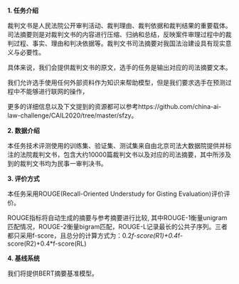 
**1. 任务介绍**

裁判文书是人民法院公开审判活动、裁判理由、裁判依据和裁判结果的重要载体。司法摘要则是对裁判文书的内容进行压缩、归纳和总结，反映案件审理过程中的裁判过程、事实、理由和判决依据等。裁判文书司法摘要对我国法治建设具有现实意义与必要性。

具体来说，我们会提供裁判文书的原文，选手的任务是输出对应的司法摘要文本。

我们允许选手使用任何外部资料作为知识来帮助模型，但是我们要求选手在预测过程中不能够进行联网的操作，

更多的详细信息以及下文提到的资源都可以参考https://github.com/china-ai-law-challenge/CAIL2020/tree/master/sfzy。

**2. 数据介绍**

本任务技术评测使用的训练集、验证集、测试集来自由北京司法大数据院提供并标注的法院裁判文书，包含大约10000篇裁判文书以及对应的司法摘要，其中所涉及到的裁判文书均为民事一审判决书。

**3. 评价方式**

本任务采用ROUGE(Recall-Oriented Understudy for Gisting Evaluation)评价评价。

ROUGE指标将自动生成的摘要与参考摘要进行比较, 其中ROUGE-1衡量unigram匹配情况，ROUGE-2衡量bigram匹配，ROUGE-L记录最长的公共子序列。三者都只采用f-score，且总分的计算方式为：0.2*f-score(R1)+0.4*f-score(R2)+0.4*f-score(RL)

**4. 基线系统**

我们将提供BERT摘要基准模型。